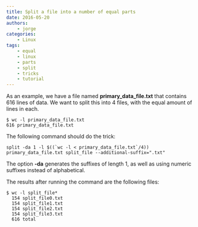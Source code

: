 ```yaml
---
title: Split a file into a number of equal parts
date: 2016-05-20
authors:
    - jorge
categories:
    - Linux
tags:
    - equal
    - linux
    - parts
    - split
    - tricks
    - tutorial
---
```

As an example, we have a file named **primary\_data\_file.txt** that contains 616 lines of data. We want to split this into 4 files, with the equal amount of lines in each.

```
$ wc -l primary_data_file.txt 
616 primary_data_file.txt
```

The following command should do the trick:

```
split -da 1 -l $((`wc -l < primary_data_file.txt`/4)) primary_data_file.txt split_file --additional-suffix=".txt"
```

The option **-da** generates the suffixes of length 1, as well as using numeric suffixes instead of alphabetical.

The results after running the command are the following files:

```
$ wc -l split_file*
  154 split_file0.txt
  154 split_file1.txt
  154 split_file2.txt
  154 split_file3.txt
  616 total
```
